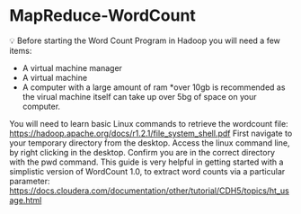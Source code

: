 # MapReduce-WordCount
 :bulb: Before starting the Word Count Program in Hadoop you will need a few items:
* A virtual machine manager
* A virtual machine
* A computer with a large amount of ram *over 10gb is recommended as the virual machine itself can take up over 5bg of space on your computer.

You will need to learn basic Linux commands to retrieve the wordcount file: https://hadoop.apache.org/docs/r1.2.1/file_system_shell.pdf
First navigate to your temporary directory from the desktop. Access the linux command line, by right clicking in the desktop. Confirm you are in the correct directory with the pwd command. 
This guide is very helpful in getting started with a simplistic version of WordCount 1.0, to extract word counts via a particular parameter: https://docs.cloudera.com/documentation/other/tutorial/CDH5/topics/ht_usage.html
